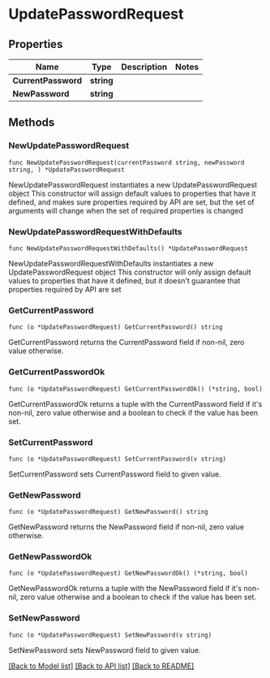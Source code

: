 # UpdatePasswordRequest

## Properties

Name | Type | Description | Notes
------------ | ------------- | ------------- | -------------
**CurrentPassword** | **string** |  | 
**NewPassword** | **string** |  | 

## Methods

### NewUpdatePasswordRequest

`func NewUpdatePasswordRequest(currentPassword string, newPassword string, ) *UpdatePasswordRequest`

NewUpdatePasswordRequest instantiates a new UpdatePasswordRequest object
This constructor will assign default values to properties that have it defined,
and makes sure properties required by API are set, but the set of arguments
will change when the set of required properties is changed

### NewUpdatePasswordRequestWithDefaults

`func NewUpdatePasswordRequestWithDefaults() *UpdatePasswordRequest`

NewUpdatePasswordRequestWithDefaults instantiates a new UpdatePasswordRequest object
This constructor will only assign default values to properties that have it defined,
but it doesn't guarantee that properties required by API are set

### GetCurrentPassword

`func (o *UpdatePasswordRequest) GetCurrentPassword() string`

GetCurrentPassword returns the CurrentPassword field if non-nil, zero value otherwise.

### GetCurrentPasswordOk

`func (o *UpdatePasswordRequest) GetCurrentPasswordOk() (*string, bool)`

GetCurrentPasswordOk returns a tuple with the CurrentPassword field if it's non-nil, zero value otherwise
and a boolean to check if the value has been set.

### SetCurrentPassword

`func (o *UpdatePasswordRequest) SetCurrentPassword(v string)`

SetCurrentPassword sets CurrentPassword field to given value.


### GetNewPassword

`func (o *UpdatePasswordRequest) GetNewPassword() string`

GetNewPassword returns the NewPassword field if non-nil, zero value otherwise.

### GetNewPasswordOk

`func (o *UpdatePasswordRequest) GetNewPasswordOk() (*string, bool)`

GetNewPasswordOk returns a tuple with the NewPassword field if it's non-nil, zero value otherwise
and a boolean to check if the value has been set.

### SetNewPassword

`func (o *UpdatePasswordRequest) SetNewPassword(v string)`

SetNewPassword sets NewPassword field to given value.



[[Back to Model list]](../README.md#documentation-for-models) [[Back to API list]](../README.md#documentation-for-api-endpoints) [[Back to README]](../README.md)


